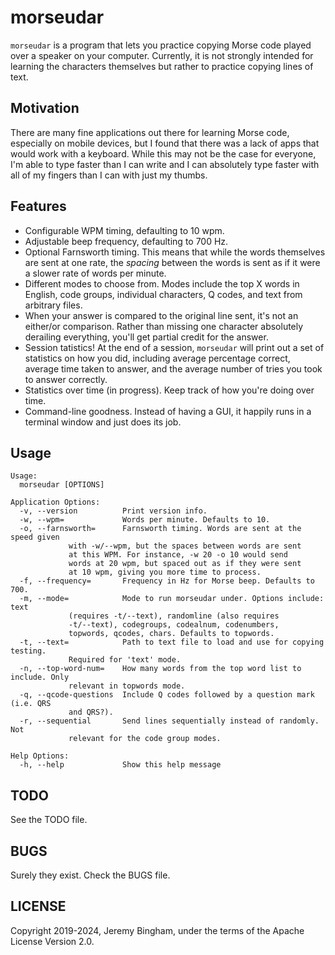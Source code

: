 morseudar
=============

`morseudar` is a program that lets you practice copying Morse code played over a speaker on your computer. Currently, it is not strongly intended for learning the characters themselves but rather to practice copying lines of text.

Motivation
----------

There are many fine applications out there for learning Morse code, especially on mobile devices, but I found that there was a lack of apps that would work with a keyboard. While this may not be the case for everyone, I'm able to type faster than I can write and I can absolutely type faster with all of my fingers than I can with just my thumbs.

Features
--------

* Configurable WPM timing, defaulting to 10 wpm.
* Adjustable beep frequency, defaulting to 700 Hz.
* Optional Farnsworth timing. This means that while the words themselves are sent at one rate, the *spacing* between the words is sent as if it were a slower rate of words per minute.
* Different modes to choose from. Modes include the top X words in English, code groups, individual characters, Q codes, and text from arbitrary files.
* When your answer is compared to the original line sent, it's not an either/or comparison. Rather than missing one character absolutely derailing everything, you'll get partial credit for the answer.
* Session tatistics! At the end of a session, `morseudar` will print out a set of statistics on how you did, including average percentage correct, average time taken to answer, and the average number of tries you took to answer correctly.
* Statistics over time (in progress). Keep track of how you're doing over time.
* Command-line goodness. Instead of having a GUI, it happily runs in a terminal window and just does its job.

Usage
-----

	Usage:
	  morseudar [OPTIONS]

	Application Options:
	  -v, --version          Print version info.
	  -w, --wpm=             Words per minute. Defaults to 10.
	  -o, --farnsworth=      Farnsworth timing. Words are sent at the speed given
				 with -w/--wpm, but the spaces between words are sent
				 at this WPM. For instance, -w 20 -o 10 would send
				 words at 20 wpm, but spaced out as if they were sent
				 at 10 wpm, giving you more time to process.
	  -f, --frequency=       Frequency in Hz for Morse beep. Defaults to 700.
	  -m, --mode=            Mode to run morseudar under. Options include: text
				 (requires -t/--text), randomline (also requires
				 -t/--text), codegroups, codealnum, codenumbers,
				 topwords, qcodes, chars. Defaults to topwords.
	  -t, --text=            Path to text file to load and use for copying testing.
				 Required for 'text' mode.
	  -n, --top-word-num=    How many words from the top word list to include. Only
				 relevant in topwords mode.
	  -q, --qcode-questions  Include Q codes followed by a question mark (i.e. QRS
				 and QRS?).
	  -r, --sequential       Send lines sequentially instead of randomly. Not
				 relevant for the code group modes.

	Help Options:
	  -h, --help             Show this help message

TODO
----

See the TODO file.

BUGS
----

Surely they exist. Check the BUGS file.

LICENSE
-------

Copyright 2019-2024, Jeremy Bingham, under the terms of the Apache License Version 2.0.
